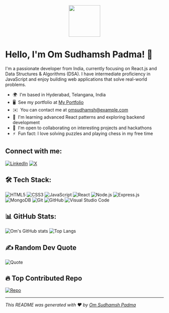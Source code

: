 <!-- Header Section -->
<div align="center">
  <img src="https://media.giphy.com/media/M9gbBd9nbDrOTu1Mqx/giphy.gif" width="100"/>
</div>

<!-- Introduction -->
# Hello, I'm Om Sudhamsh Padma! 👋

I'm a passionate developer from India, currently focusing on React.js and Data Structures & Algorithms (DSA). I have intermediate proficiency in JavaScript and enjoy building web applications that solve real-world problems.

- 🌍  I'm based in Hyderabad, Telangana, India
- 🖥️  See my portfolio at [My Portfolio](https://github.com/omsudhamsh/portfolio)
- ✉️  You can contact me at [omsudhamsh@example.com](mailto:omsudhamsh@example.com)
- 🧠  I'm learning advanced React patterns and exploring backend development
- 🤝  I'm open to collaborating on interesting projects and hackathons
- ⚡  Fun fact: I love solving puzzles and playing chess in my free time

<!-- Social Links -->
## Connect with me:

[![LinkedIn](https://img.shields.io/badge/LinkedIn-0A66C2?style=for-the-badge&logo=linkedin&logoColor=white)](https://www.linkedin.com/in/omsudhamsh)
[![X](https://img.shields.io/badge/X-1DA1F2?style=for-the-badge&logo=x&logoColor=white)](https://x.com/om_sudhamsh)

<!-- Tech Stack -->
## 🛠️ Tech Stack:

![HTML5](https://img.shields.io/badge/HTML5-E34F26?style=for-the-badge&logo=html5&logoColor=white)
![CSS3](https://img.shields.io/badge/CSS3-1572B6?style=for-the-badge&logo=css3&logoColor=white)
![JavaScript](https://img.shields.io/badge/JavaScript-F7DF1E?style=for-the-badge&logo=javascript&logoColor=black)
![React](https://img.shields.io/badge/React-61DAFB?style=for-the-badge&logo=react&logoColor=black)
![Node.js](https://img.shields.io/badge/Node.js-339933?style=for-the-badge&logo=nodedotjs&logoColor=white)
![Express.js](https://img.shields.io/badge/Express.js-000000?style=for-the-badge&logo=express&logoColor=white)
![MongoDB](https://img.shields.io/badge/MongoDB-47A248?style=for-the-badge&logo=mongodb&logoColor=white)
![Git](https://img.shields.io/badge/Git-F05032?style=for-the-badge&logo=git&logoColor=white)
![GitHub](https://img.shields.io/badge/GitHub-181717?style=for-the-badge&logo=github&logoColor=white)
![Visual Studio Code](https://img.shields.io/badge/VS%20Code-007ACC?style=for-the-badge&logo=visualstudiocode&logoColor=white)

<!-- GitHub Stats -->
## 📊 GitHub Stats:

![Om's GitHub stats](https://github-readme-stats.vercel.app/api?username=omsudhamsh&show_icons=true&theme=radical)
![Top Langs](https://github-readme-stats.vercel.app/api/top-langs/?username=omsudhamsh&layout=compact&theme=radical)

<!-- Random Dev Quote -->
## ✍️ Random Dev Quote

![Quote](https://quotes-github-readme.vercel.app/api?type=horizontal&theme=radical)

<!-- Top Contributed Repo -->
## 🔥 Top Contributed Repo

[![Repo](https://github-readme-stats.vercel.app/api/pin/?username=omsudhamsh&repo=portfolio&theme=radical)](https://github.com/omsudhamsh/portfolio)

<!-- Footer -->
---

*This README was generated with ❤️ by [Om Sudhamsh Padma](https://github.com/omsudhamsh)*
